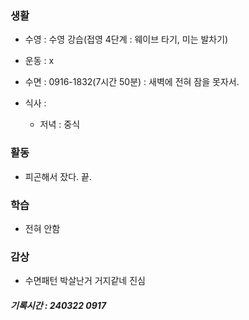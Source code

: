 ### 생활

- 수영 : 수영 강습(접영 4단계 : 웨이브 타기, 미는 발차기)

- 운동 : x

- 수면 : 0916-1832(7시간 50분) : 새벽에 전혀 잠을 못자서.

- 식사 :
    
    - 저녁 : 중식

### 활동

- 피곤해서 잤다. 끝.

### 학습

- 전혀 안함

### 감상

- 수면패턴 박살난거 거지같네 진심

##### 기록시간 : 240322 0917
